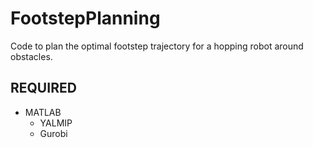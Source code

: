# FootstepPlanning

Code to plan the optimal footstep trajectory for a hopping robot around obstacles.

## REQUIRED

* MATLAB 
    * YALMIP 
    * Gurobi
